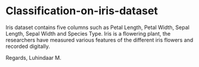 # Classification-on-iris-dataset

Iris dataset contains five columns such as Petal Length, Petal Width, Sepal Length, Sepal Width and Species Type. Iris is a flowering plant, the researchers have measured various features of the different iris flowers and recorded digitally.

Regards,
Luhindaar M.
